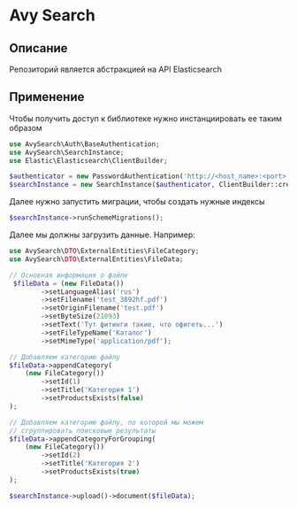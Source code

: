 # Avy Search

## Описание
Репозиторий является абстракцией на API Elasticsearch

## Применение
Чтобы получить доступ к библиотеке нужно инстанциировать ее таким образом
```php
use AvySearch\Auth\BaseAuthentication;
use AvySearch\SearchInstance;
use Elastic\Elasticsearch\ClientBuilder;

$authenticator = new PasswordAuthentication('http://<host_name>:<port>', '<elastic_user>', '<elastic_user_password>');
$searchInstance = new SearchInstance($authenticator, ClientBuilder::create());
```  
Далее нужно запустить миграции, чтобы создать нужные индексы    
```php
$searchInstance->runSchemeMigrations();
```  
Далее мы должны загрузить данные. Например:  
```php
use AvySearch\DTO\ExternalEntities\FileCategory;
use AvySearch\DTO\ExternalEntities\FileData;

// Основная информация о файле
 $fileData = (new FileData())
        ->setLanguageAlias('rus')
        ->setFilename('test_3892hf.pdf')
        ->setOriginFilename('test.pdf')
        ->setByteSize(21093)
        ->setText('Тут фитинги такие, что офигеть...')
        ->setFileTypeName('Каталог')
        ->setMimeType('application/pdf');

// Добавляем категорию файлу
$fileData->appendCategory(
    (new FileCategory())
        ->setId(1)
        ->setTitle('Категория 1')
        ->setProductsExists(false)
);

// Добавляем категорию файлу, по которой мы можем
// сгруппировать поисковые результаты
$fileData->appendCategoryForGrouping(
    (new FileCategory())
        ->setId(2)
        ->setTitle('Категория 2')
        ->setProductsExists(true)
);

$searchInstance->upload()->document($fileData);
```